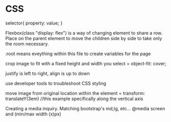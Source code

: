 # CSS
selector{
  property: value;
}

Flexbox(class "display: flex") is a way of changing element to share a row. Place on the parent element to move the children side by side to take only the room necessary.

:root means eveything within this file to create variables for the page

crop image to fit with a fixed height and width you select = object-fit: cover;

justify is left to right, align is up to down


use developer tools to troubleshoot CSS styling

move image from original location within the element = transform: translateY(3em) //this example specifically along the vertical axis

Creating a media inquiry. Matching bootstrap's md,lg, etc...
@media screen and (min/max width (x)px)